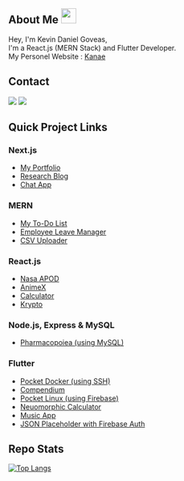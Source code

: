 ## About Me <img src="https://media.giphy.com/media/WUlplcMpOCEmTGBtBW/giphy.gif" width="30">
Hey, I'm Kevin Daniel Goveas, <br/>
I'm a React.js (MERN Stack) and Flutter Developer. <br/>
My Personel Website : [Kanae](https://kanae-portfolio.vercel.app/)

## Contact
<a href="mailto:kevdanngovead@gmail.com"><img src="https://img.shields.io/badge/Gmail-D14836?style=for-the-badge&logo=gmail&logoColor=white"></a> <a href="https://www.linkedin.com/in/kevkanae"><img src="https://img.shields.io/badge/LinkedIn-0077B5?style=for-the-badge&logo=linkedin&logoColor=white"></a> 

## Quick Project Links
### Next.js
- [My Portfolio](https://github.com/kevkanae/kanae-portfolio)
- [Research Blog](https://github.com/kevkanae/BloggerWeb)
- [Chat App](https://github.com/kevkanae/chat-app-cynefin-nextjs)

### MERN
- [My To-Do List](https://github.com/kevkanae/crud-mern-stack)
- [Employee Leave Manager](https://github.com/kevkanae/Employee-Leave-Manager)
- [CSV Uploader](https://github.com/kevkanae/csv-upload)

### React.js
- [Nasa APOD](https://github.com/kevkanae/nasa-apod-ReactJS)  
- [AnimeX](https://github.com/kevkanae/Anime-List)
- [Calculator](https://kevkanae.github.io/Calci-ReactJS/)
- [Krypto](https://github.com/kevkanae/krypto)

### Node.js, Express & MySQL
- [Pharmacopoiea (using MySQL)](https://github.com/kevkanae/Pharmacopoeia)

### Flutter
- [Pocket Docker (using SSH)](https://github.com/kevkanae/pocket_docker) 
- [Compendium](https://github.com/kevkanae/Compendium)
- [Pocket Linux (using Firebase)](https://github.com/kevkanae/Terminal_App)
- [Neuomorphic Calculator](https://github.com/kevkanae/Flutter-Calculator)
- [Music App](https://github.com/kevkanae/music_app)
- [JSON Placeholder with Firebase Auth](https://github.com/kevkanae/flutter-JSON-Firebase)

## Repo Stats
[![Top Langs](https://github-readme-stats.vercel.app/api/top-langs/?username=kevkanae&theme=buefy&layout=compact)](https://github.com/kevkanae/github-readme-stats)
